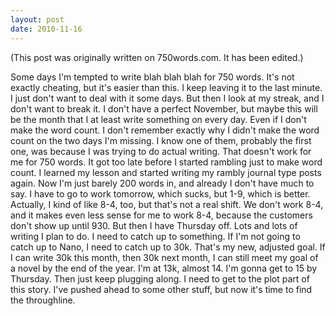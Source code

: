 ```yaml
---
layout: post
date: 2010-11-16
--- 
```


(This post was originally written on 750words.com. It has been edited.)

Some days I'm tempted to write blah blah blah for 750 words. It's not exactly cheating, but it's easier than this. I keep leaving it to the last minute. I just don't want to deal with it some days. But then I look at my streak, and I don't want to break it. I don't have a perfect November, but maybe this will be the month that I at least write something on every day. Even if I don't make the word count. I don't remember exactly why I didn't make the word count on the two days I'm missing. I know one of them, probably the first one, was because I was trying to do actual writing. That doesn't work for me for 750 words. It got too late before I started rambling just to make word count. I learned my lesson and started writing my rambly journal type posts again. Now I'm just barely 200 words in, and already I don't have much to say. I have to go to work tomorrow, which sucks, but 1-9, which is better. Actually, I kind of like 8-4, too, but that's not a real shift. We don't work 8-4, and it makes even less sense for me to work 8-4, because the customers don't show up until 930. But then I have Thursday off. Lots and lots of writing I plan to do. I need to catch up to something. If I'm not going to catch up to Nano, I need to catch up to 30k. That's my new, adjusted goal. If I can write 30k this month, then 30k next month, I can still meet my goal of a novel by the end of the year. I'm at 13k, almost 14. I'm gonna get to 15 by Thursday. Then just keep plugging along. I need to get to the plot part of this story. I've pushed ahead to some other stuff, but now it's time to find the throughline. 
